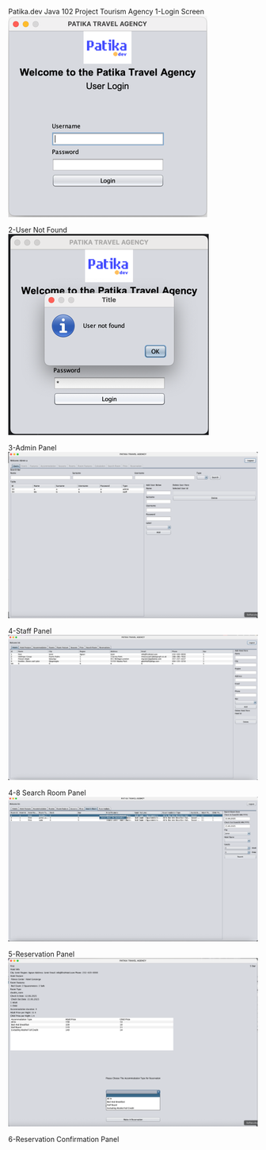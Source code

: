 Patika.dev 
Java 102 Project Tourism Agency
1-Login Screen
![img.png](img.png)

2-User Not Found
![img_1.png](img_1.png)

3-Admin Panel
![img_2.png](img_2.png)

4-Staff Panel
![img_3.png](img_3.png)


4-8 Search Room Panel
![img_4.png](img_4.png)

5-Reservation Panel
![img_5.png](img_5.png)

6-Reservation Confirmation Panel
